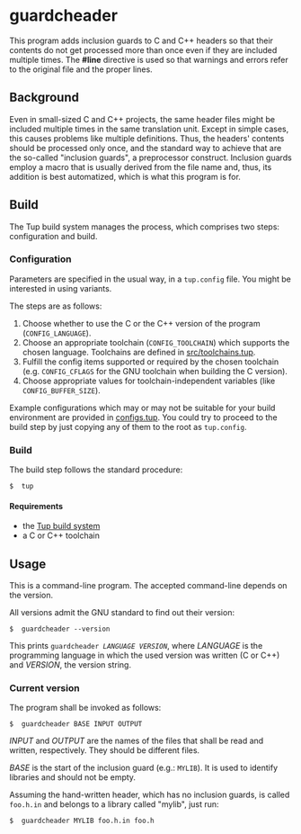 # guardcheader

This program adds inclusion guards to C and C++ headers so that their contents do not get processed more than once even if they are included multiple times. The **#line** directive is used so that warnings and errors refer to the original file and the proper lines.


##  Background

Even in small-sized C and C++ projects, the same header files might be included multiple times in the same translation unit. Except in simple cases, this causes problems like multiple definitions. Thus, the headers' contents should be processed only once, and the standard way to achieve that are the so-called "inclusion guards", a preprocessor construct. Inclusion guards employ a macro that is usually derived from the file name and, thus, its addition is best automatized, which is what this program is for.


##  Build

The Tup build system manages the process, which comprises two steps: configuration and build.

###  Configuration
Parameters are specified in the usual way, in a `tup.config` file. You might be interested in using variants.

The steps are as follows:

 1.  Choose whether to use the C or the C++ version of the program (`CONFIG_LANGUAGE`).
 2.  Choose an appropriate toolchain (`CONFIG_TOOLCHAIN`) which supports the chosen language. Toolchains are defined in [src/toolchains.tup](src/toolchains.tup).
 3.  Fulfill the config items supported or required by the chosen toolchain (e.g. `CONFIG_CFLAGS` for the GNU toolchain when building the C version).
 4.  Choose appropriate values for toolchain-independent variables (like `CONFIG_BUFFER_SIZE`).

Example configurations which may or may not be suitable for your build environment are provided in [configs.tup](configs.tup). You could try to proceed to the build step by just copying any of them to the root as `tup.config`.

###  Build
The build step follows the standard procedure:

    $  tup

####  Requirements

 -  the [Tup build system](http://gittup.org/tup/)
 -  a C or C++ toolchain


##  Usage

This is a command-line program. The accepted command-line depends on the version.

All versions admit the GNU standard to find out their version:

    $  guardcheader --version

This prints `guardcheader `_`LANGUAGE`_` `_`VERSION`_, where _LANGUAGE_ is the programming language in which the used version was written (C or C++) and _VERSION_, the version string.

###  Current version

The program shall be invoked as follows:

    $  guardcheader BASE INPUT OUTPUT

_INPUT_ and _OUTPUT_ are the names of the files that shall be read and written, respectively. They should be different files.

_BASE_ is the start of the inclusion guard (e.g.: `MYLIB`). It is used to identify libraries and should not be empty.

Assuming the hand-written header, which has no inclusion guards, is called `foo.h.in` and belongs to a library called "mylib", just run:

    $  guardcheader MYLIB foo.h.in foo.h
